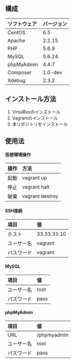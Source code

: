 ## 構成
|ソフトウェア|バージョン|
|:--|:--|
|CentOS|6.5|
|Apache|2.2.15|
|PHP|5.6.9|
|MySQL|5.6.24|
|phpMyAdmin|4.4.7|
|Composer|1.0-dev|
|Xdebug|2.3.2|

## インストール方法
1. VirtulBoxのインストール
1. Vagrantのインストール
1. 本リポジトリをインストール

## 使用法
#### 仮想環境操作
|操作|方法|
|:--|:--|
|起動|vagrant up|
|停止|vagrant halt|
|破棄|vagrant destroy|

#### SSH接続
|項目|値|
|:--|:--|
|ホスト|33.33.33.10|
|ユーザー名|vagrant|
|パスワード|vagrant|

#### MySQL
|項目|値|
|:--|:--|
|ユーザー名|root|
|パスワード|pass|

#### phpMyAdmin
|項目|値|
|:--|:--|
|URL|/phpmyadmin|
|ユーザー名|root|
|パスワード|pass|
